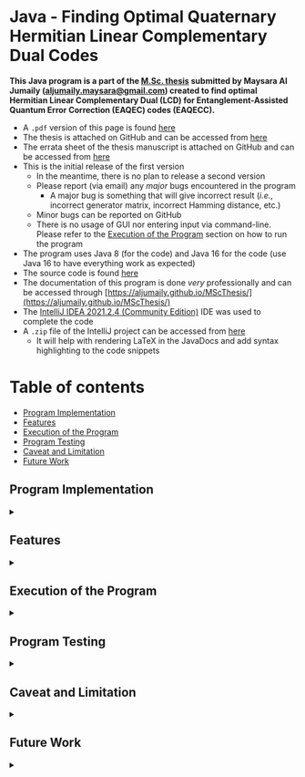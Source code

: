# Java - Finding Optimal Quaternary Hermitian Linear Complementary Dual Codes

**This Java program is a part of
the [M.Sc. thesis](https://dr.library.brocku.ca/handle/10464/15405)
submitted by Maysara Al Jumaily (aljumaily.maysara@gmail.com) created to find
optimal Hermitian Linear Complementary Dual (LCD) for Entanglement-Assisted
Quantum Error Correction (EAQEC) codes (EAQECC).**

- A `.pdf` version of this page is found
  [here](https://github.com/Aljumaily/MScThesis/blob/master/README.pdf)
- The thesis is attached on GitHub and can be accessed from
  [here](https://github.com/Aljumaily/MScThesis/blob/master/MSc_Thesis_Manuscript_Errata.pdf)
- The errata sheet of the thesis manuscript is attached on GitHub and can be
  accessed from
  [here](https://github.com/Aljumaily/MScThesis/blob/master/MSc_Thesis_Manuscript_Errata.pdf)
- This is the initial release of the first version
    - In the meantime, there is no plan to release a second version
    - Please report (via email) any _major_ bugs encountered in the program
        - A major bug is something that will give incorrect result (_i.e._,
          incorrect generator matrix, incorrect Hamming distance, etc.)
    - Minor bugs can be reported on GitHub
    - There is no usage of GUI nor entering input via command-line. Please refer
      to the [Execution of the Program](#execution) section on how to run the
      program
- The program uses Java 8 (for the code) and Java 16 for the code  (use Java 16
  to have everything work as expected)
- The source code is found
  [here](https://github.com/Aljumaily/MScThesis/tree/master/hlcd-project)
- The documentation of this program is done _very_ professionally and can be
  accessed
  through [https://aljumaily.github.io/MScThesis/](https://aljumaily.github.io/MScThesis/)
- The
  [IntelliJ IDEA 2021.2.4 (Community Edition)](https://www.jetbrains.com/idea/download/)
  IDE was used to complete the code
- A `.zip` file of the IntelliJ project can be accessed from
  [here](https://github.com/Aljumaily/MScThesis/blob/master/hlcd-project.zip)
    - It will help with rendering LaTeX in the JavaDocs and add syntax
      highlighting to the code snippets

# Table of contents

- [Program Implementation](#implementation)
- [Features](#features)
- [Execution of the Program](#execution)
- [Program Testing](#testing)
- [Caveat and Limitation](#caveatAndLimiation)
- [Future Work](#futureWork)

## Program Implementation <a name="implementation"></a>

<details>
  <summary></summary>

### Quaternary Field

The program focused on Hermitian LCD Quaternary codes. The quaternary digits
used are: $0$, $1$, $\omega$ and $\overline{\omega}$, provided that
$\overline{\omega} = \omega + 1 = \omega^2$ and $\omega^3 = 1$. Here are the
addition, multiplication, division and conjugation tables in base 4 (note that
adding in base $4$ is the same as subtracting in base $4$):
<blockquote>
<details>
  <summary>The addition (and subtraction) table</summary>

| $+$ | $0$ | $1$ | $\omega$ | $\overline{\omega}$ |
| --- | --- | --- | --- | --- |
| $0$ | $0$ | $1$ | $\omega$ | $\overline{\omega}$ |
| $1$ | $1$ | $0$ | $\overline{\omega}$ | $\omega$ |
| $\omega$ | $\omega$ | $\overline{\omega}$ | $0$ | $1$ |
| $\overline{\omega}$ | $\overline{\omega}$ | $\omega$ | $1$ | $0$ |

</details>

</blockquote>

<blockquote>
<details>
  <summary>The multiplication table</summary>

| $\times$ | $0$ | $1$ | $\omega$ | $\overline{\omega}$ |
| --- | --- | --- | --- | --- |
| $0$ | $0$ | $0$ | $0$ | $0$ |
| $1$ | $0$ | $1$ | $\omega$ | $\overline{\omega}$ |
| $\omega$ | $0$ | $\omega$ | $\overline{\omega}$ | $1$ |
| $\overline{\omega}$ | $0$ | $\overline{\omega}$ | $1$ | $\omega$ |

</details>

</blockquote>

<blockquote>
<details>
  <summary>The division table</summary>

| $\div$ | $0$ | $1$ | $\omega$ | $\overline{\omega}$ |
| --- | --- | --- | --- | --- |
| $0$ | -- | $0$ | $0$ | $0$ |
| $1$ | -- | $1$ | $\overline{\omega}$ | $\omega$ |
| $\omega$ | -- | $\omega$ | $1$ | $\overline{\omega}$ |
| $\overline{\omega}$ | -- | $\overline{\omega}$ | $\omega$ | $1$ |

</details>

</blockquote>

<blockquote>
<details>
  <summary>The conjugation of the elements</summary>

| $x$ | $x^\dagger$ |
| --- | --- |
| $0$ | $0$ |
| $1$ | $1$ |
| $\omega$ | $\overline{\omega}$ |
| $\overline{\omega}$ | $\omega$ |

</details>

</blockquote>

<blockquote>
<details>
  <summary>The digital representation of quaternary elements in code</summary>

| $x$ | Decimal | Binary |
| --- | --- | --- |
| $0$ | $0$ | $00$ |
| $1$ | $1$ | $01$ |
| $\omega$ | $2$ | $10$ |
| $\overline{\omega}$ | $3$ | $11$ |

</details>

</blockquote>

### Java Implementation

- A `long`, which is 64-bit two's complement integer, is used to represent a
  vector/codeword in the program
- A matrix is a 1-D array of `long`s
- All operations on vectors and matrices are done through binary manipulation
- The default constructors of classes in `hlcd.parameters` are hardcoded with
  initial values in the case where the parameters are not explicitly specified

The two crucial parameters are found in `hlcd.parameters.CodeParameters`. They
are `appendIdentity` and `restrictCodewordGeneration`. Both should always
be `true`. Appending the identity will cut down the search space as any
generator matrix can be written in standard form
$\left[\begin{array}{c|c}I & P\end{array}\right]$, where $I$ is the identity
matrix and $P$ is some other matrix. Placing a restriction on the codeword
generation will further cut down the search space. It will hard code the top row
to the appropriate number of $1$'s. Also, it will generate a subvector (defined
next) where the first nonzero element from the left side is $1$. In the program,
a _subvector_ or _subcodeword_ refers to the right-side of the vector _without_
appending the portion found in the identity matrix. The class
`hlcd.operations.VectorGenerator` goes into this further in the documentation.

### The mechanics of the program

The classes `hlcd.operations.VectorGenerator` and `hlcd.linearCode.Code` are the
crucial components of the program.

The `VectorGenerator` class contains the parameters `appendIdentity`
and `restrictCodewordGeneration`. In the case where

- `appendIdentity` is `false` and `restrictCodewordGeneration` is `false`, the
  vector generation will start at vector `0` and increment by `1` until a vector
  that satisfies the minimum weight of the code is found. The
  method `getNextFullVector()` is used to return the next valid vector that
  satisfies the minimum weight. This will continue until all $4^n - 1$ vectors
  have been examined, _i.e._, all vectors in the search space. Then, the program
  will backtrack or conclude there doesn't exist a code with the specified `n`
  , `k` and `d` values when the top row examined all the vectors in search space
    - It is the slowest of all options and its usage is discouraged
- `appendIdentity` is `false` and `restrictCodewordGeneration` is `true`
    - The program will automatically change `appendIdentity` to `true`
- `appendIdentity` is `true` and `restrictCodewordGeneration` is `false`, the
  vector generation will examine $4^{n - k} - 1$ vectors
- `appendIdentity` is `true` and `restrictCodewordGeneration` is `true`
    - The starting vector will consist of `d-1` ones in the subvector of the $P$
      matrix and continues until it examines $4^{n - k - 1} - 1$ vectors
        - At the worst case, the far-left cell in the $P$ matrix will be
          hardcoded to $1$, which will leave us with $n - k - 1$ cells in $P$ to
          increment
    - This is the default case use in `hlcd.parameters.CodeParameters`

Furthermore, in the case where `restrictCodewordGeneration` is `false`, then the
vector generator will traverse through the vectors as expected. However, if it
is set to `true` (and provided that `appendIdentity` is `true` implicitly or
explicitly), then the top row of the generator matrix will be hardcoded to $d-1$
1's in the $P$ submatrix and the $I$ submatrix will contain a single $1$ making
the entire row to have a weight of $d$. For the subsequent rows, the subcodeword
in the $P$ matrix will have the first nonzero element from the left side as
$1$ (_i.e._, not $2$ nor $3$). This will cut down the space search even further.

The `Code` class will use `VectorGenerator` and recursively populate the
generator matrix using the `backtrack(...)` method. Assume both `appendIdentity`
and `restrictCodewordGeneration` are `true`:

- The very top row will be hardcoded
- A call to the `backtrack` method is performed to populate the next row
    - The vector generator will start at the current subvector and checks if the
      same value can be used while appending the identity subvector for the next
      row
        - For example, if the top row is: $\begin{bmatrix} 1 & 0 & 0 & 0 & 1 & 1
          & 1\end{bmatrix}$, then the next vector that will be examined is
          $\begin{bmatrix} 0 & 1 & 0 & 0 & 1 & 1 & 1\end{bmatrix}$, _not_
          $\begin{bmatrix}0 & 1 & 0 & 0 & 1 & 1 & 2\end{bmatrix}$
        - In case $\begin{bmatrix} 0 & 1 & 0 & 0 & 1 & 1 & 1\end{bmatrix}$
          doesn't work, then it will be incremented to the following:
          $\begin{bmatrix}0 & 1 & 0 & 0 & 1 & 1 & 2\end{bmatrix}$
        - This is different from the original
          construction [Masaaki Harada](https://arxiv.org/pdf/1908.00244.pdf)
          used where for $d \ge 3$, the codewords in matrix $P$ cannot be equal
            - There wasn't a proof to prove they have to be strictly less than
- Assume the vector generator returns a vector that satisfies the minimum weight
    - It will be checked with the other four codewords in the code (which are
      the zero vector, the hardcoded vector and the hardcoded vector multiplied
      by $\omega$ as well as $\overline{\omega}$)
    - In the case where the vector is linearly orthogonal, then it will be
      identified as a codeword and will be placed in the generator matrix
        - Assume this is the case, then two rows are populated in the generator
          matrix and 16 codewords are found
        - A recursive call is performed to populate the next row
            - Assume all the possible vectors examined do not yield a valid
              solution
                - Backtrack to the last populated row
                - Find the next row that is larger than the current one
                - Repeat the process
- Continue until all the rows in the generator matrix are populated
    - This will also establish an ordering in the submatrix $P$ where the
      subvector of the top row is the "smallest" value and the subvector of the
      bottom row is the "largest"
- In case there doesn't exist a code, then the generator matrix will either be a
  null matrix or populated with multiple duplicated rows with all-zero vector in
  the bottom row
- A validator would have to be used to ensure some simple properties of the
  generator matrix and code are satisfied such as all the codewords are unique (
  discussed later)

### Speedups

The most frequent operations are finding the minimum weight of vectors and
performing quaternary multiplication of vectors. Finding the weight of a
quaternary vector is different from calculating the number of ones in a `long`.
There needs to be a modification to the traditional approach used. The code
snippet is copied from
[John Bollinger's answer](https://stackoverflow.com/a/65262283/10082415) and
Java's official `Long` class documents.

```java
private byte getWeightEngine(long v){
    v = (v & 0x5555_5555_5555_5555L) | ((v >>> 1) & 0x5555_5555_5555_5555L);
    v -= (v >>> 1) & 0x5555_5555_5555_5555L;
    v = (v & 0x3333_3333_3333_3333L) + ((v >>> 2) & 0x3333_3333_3333_3333L);
    v = (v + (v >>> 4)) & 0x0F0F_0F0F_0F0F_0F0FL;
    v += v >>> 8;
    v += v >>> 16;
    v += v >>> 32;
    return (byte) (v & 0x7f);
}
```

In the program, it is used in `hlcd.operations.HammingWeight`.

Furthermore, the multiplication of element-by-element quaternary vectors uses
binary manipulation rather than a for-loop, which is at least 100 times faster.
The code snippet is copied from
[Mark Dickinson's answer](https://stackoverflow.com/a/68508932/10082415).

```java
public long multiply(long v1, long v2) {
    long a = (v1 >>> 1) & 0x5555_5555_5555_5555L;
    long b = (v2 >>> 1) & 0x5555_5555_5555_5555L;
    return (((v1 & b) ^ (v2 & a)) << 1) ^ (a & b) ^ (v1 & v2);
}
```

In the program, it is used in `hlcd.operations.GF4Operations`.

To find the multiple of a vector:

- Use `0xAAAA_AAAA_AAAA_AAAAL` to multiply a vector by $\omega$
- Use `0xFFFF_FFFF_FFFF_FFFFL` to multiply a vector by $\overline{\omega}$
- The methods `multiplyByScalarTwo(long v)` and `multiplyByScalarThree(long v)`
  take care of this in the `hlcd.operations.GF4Operations` class

### Storing Codewords

A special array is used to store the codewords. Since the maximum array index
java support is `Integer.MAX_VALUE - 8 = 2147483639`, it is not enough to store
more codewords than this. Instead, the class `hlcd.operations.LongArray`
is created which is a 2-D array, an array of arrays. It will create the
appropriate number of 1-D arrays to satisfy the number of codewords to store. By
default, all the cells will be initialized to the value `0`.

</details>

## Features <a name="features"></a>

<details>
  <summary></summary>

The program checks for invalid input and write warnings when it can manage to
continue running the program but change specific components. For example, if a
specific column in the matrix needs to be replaced by another column of larger
dimension, then a warning is displayed and the first appropriate rows are used.

There exists the ability to write the generator matrix and weight enumerator of
the code to a LaTeX file. Also, the generator matrix (along with its transpose,
Hermitian transpose and $G \cdot \overline{G}^T$) to a Matlab file to check the
matrix properties as well as the code object (however, the program doesn't have
a full support to _open_ a `.bin` file).

There are multiple tests implemented to ensure the validity of the program:

- Checks there doesn't exist codewords whose value is 0 other than the all-zero
  vector
    - Java will initialize all the codewords to `0`
- Ensures all the codewords satisfy the minimum distance `d`
- Scans all the codeword to ensure they are unique and there is no duplicates
- Checking the determinant of $G \cdot \overline{G}^T$ is non-zero, which is a
  necessary condition for a code to be considered as a Hermitian LCD
- Uses the generator matrix and replicate the linear combination and ensures the
  codewords of the code matches the replicated set
- Test the Hermitian LCD property which exhaustively loop through all $base^n$
  vectors in the space
    - Highly not recommended being executed because it will take _a lot_ of time
- Allows for lots of options to be passed:
    - Ability to _significantly_ cut down on the search space
    - Choosing the files to be exported
    - Printing on console the specified options
    - Capability to choose the validator tests that should be executed
- The program is _somewhat_ designed to also include other bases

- The program implemented the ability to:
    - Multiply matrices
    - Find the determinant of a matrix using Bareiss Algorithm (a fraction-free
      algorithm)
        - As it is known that a matrix is invertible if its determinant is
          nonzero
    - Find Transpose and Hermitian form of a matrix
    - _Significantly_ reducing the search space by having the vectors generated
      follow a similar construction
      to [Masaaki Harada](https://arxiv.org/pdf/1908.00244.pdf)'s approach
    - Find the weight enumerator of a code
    - Generate LaTeX outputs
    - Validate the code to ensure no bugs have occurred. This includes:
        - All codewords are unique (_i.e._, there are no duplicates of
          codewords)
        - Ensure all the codewords have valid weights (_i.e._, the minimum
          distance of the code is satisfied)
        - Checking the determinant of $G \cdot \overline{G}^T$ is non-zero (a
          necessary condition for a Hermitian LCD code)
        - Ensure there are no zero vectors other than the all-zero codeword (
          this is used because Java will initialize all the codewords to `0`)
        - The ability to replicate the codewords found by using the generator
          matrix and find all linear combinations again
            - The default set of codewords and the duplicated one _must_ match
        - A way to ensure the Hermitian LCD property is satisfied
            - This is **not** recommended executing at all because it will go
              through all the $4^n$ possible vectors in the space

</details>

## Execution of the Program <a name="execution"></a>

<details>
  <summary></summary>

- First, ensure to hardcode the appropriate paths found in the `hlcd.Paths`
  class
    - There are two variables to handle: `DEFAULT_PATH` and `PARAMETERS_PATH`
    - `DEFAULT_PATH` will specify where the output file will be written in
        - It can be empty and the directory where the project is being executed
          will be used as the default location
    - `PARAMETERS_PATH` specifies the list of parameters that needs to be
      executed (a `.txt` file) along with the directory location, filename
      and `.txt` extension
        - The program will crash and an error message will be displayed if the
          file isn't found
- Executing the program can be done through the `hlcd.run` package
- To run a _single_ parameter using the _simple_ version of the program,
  run `SimpleExecutor` and ensure to specify the appropriate `n`, `k`
  and `d` values found in the constructor
- To run a _single_ parameter using the _complex_ version of the program,
  run `ComplexExecutor` and ensure to specify the appropriate `n`, `k`
  and `d` values found in the constructor along with all the other parameters of
  the program
- Both `SimpleExecutor` and `ComplexExecutor` _do not_
  use `PARAMETERS_PATH` as a single parameter is being tested
- To run _multiple_ parameters, run `ListExecutor` and ensure the parameter list
  file and `PARAMETERS_PATH` are setup correctly (an example of the parameter
  list can be found
  [here](https://github.com/Aljumaily/MScThesis/blob/master/hlcd-project/optimalParameters.txt))

### Setting up the IntelliJ project:

- As mentioned earlier, the `.zip` file of the project can be found
  [here](https://github.com/Aljumaily/MScThesis/blob/master/hlcd-project.zip)
- Once downloaded, open the `.zip` file and extract the single folder found onto
  the Desktop
- Open IntelliJ
    - To open a project, use the shortcut <kbd>CTRL + SHIFT + O</kbd> or
      manually go to File &#8594; Open &#8594; navigate to Desktop and IntelliJ
      should automatically identify it as a project
    - Select it with a single left-click and press the OK button
    - In case a popup window asks to trust the project, trust the project

### Generating JavaDocs with LaTeX and Syntax Highlighting

This explains how to generate JavaDoc using IntelliJ.

- Surround \LaTeX input using `\( ... \)`, _not_ using dollar signs
    - For example, writing will yield `\(e^{i \pi} = -1\)`
      renders <img src="https://render.githubusercontent.com/render/math?math=e^{i \pi} = -1">
- To generate the default JavaDoc (use the shortcut <kbd>CTRL + G</kbd>) or
  navigate to Tools &#8594; Generate JavaDoc
- To generate customized Javadocs, download the `stylesheet.css` file from
  [here](https://github.com/Aljumaily/MScThesis/blob/master/hlcd-project/out/production/hlcd-project/javadocs-tools/stylesheet.css)
  then create a file named `options` without an extension (can find the file
  used from here). Write the following in `options` and make sure each option is
  a single line without a linebreak (note that the file paths are absolute using
  Windows but refer to the
  [official documents](https://docs.oracle.com/javase/9/javadoc/javadoc-command.htm) for
  other operating systems and pay close attention to `\\` and `//` versus `\`
  and `/`):
    - There is a
      [bug](https://intellij-support.jetbrains.com/hc/en-us/requests/3963028)
      in IntelliJ regarding using relative path, instead, just use absolute path
  ```
  -use
  -splitindex
  --main-stylesheet "C:\\hlcd-project\\src\\javadocs-tools\\stylesheet.css"
  -doctitle "<h1>Hermitian Linear Complementary Dual Codes</h1>"
  -windowtitle 'HLCD Javadoc'
  -bottom '<div style="text-align:center"><img alt="Creative Commons License" style="border-width:0" src="https://i.creativecommons.org/l/by-nc-sa/4.0/88x31.png"/><br/>This work is licensed under a <a target="_blank" href="http://creativecommons.org/licenses/by-nc-sa/4.0/">Creative Commons Attribution-NonCommercial-ShareAlike 4.0 International License</a>.<br/>first name last name &copy; year<br/></div>'
  -overview "C:\\hlcd-project\\src\\javadocs-tools\\overview.html"
  --allow-script-in-comments -header "<script id="MathJax-script" async src="https://cdn.jsdelivr.net/npm/mathjax@3/es5/tex-mml-chtml.js">MathJax = {tex: { inlineMath: [['\\\\(', '\\\\)']], displayMath: [['\\\\[', '\\\\]'], ['\\begin{equation}', '\\end{equation}']], digits: /^(?:[0-9]+(?:\\{,\\}[0-9]{3})*(?:\\.[0-9]*)?|\\.[0-9]+)/,}};</script>"
  ```
    - To generate the actual files of JavaDoc (use the shortcut <kbd>CTRL +
      G</kbd>) or navigate to Tools &#8594; Generate JavaDoc and type the
      following in the
      _Other command line
      arguments_: `@"C:\hlcd-project\src\javadocs-tools\options"`
    - In the generated Javadoc folder, there is a `script.js` file. Open it and
      at the very end, append the code found in `syntax-highlighter.txt` that is
      accessed
      from [here](https://github.com/Aljumaily/MScThesis/blob/master/hlcd-project/out/production/hlcd-project/javadocs-tools/syntax-highlighter.txt)

</details>

## Program Testing <a name="testing"></a>

<details>
  <summary></summary>

The testing of this program can be found in the package `hlcd.testing`. It
contains two different tests. The first uses Matlab for confirmation and the
other uses Java.

### Operations Tester

The operations of the program are tested and compared to what Matlab generates.
It will test the modified Bareiss Algorithm for finding the determinant of a
matrix as well as matrix multiplication. The Matlab files are generated to be
_manually_ opened in Matlab and executed. It is not done automatically. This
assumes that Matlab is installed on the computer. It is not recommended to use
Matlab's online version because files with gigabytes in size can be generated.

The test `hlcd.testing.matlabChecker.MatlabDeterminantTester` will generate
matlab(s) files and matrices to test the determinant found based on the instance
variables: `path`, `runs`, `iterations`, `minSize` and `maxSize`. To execute the
Matlab files generated, run `matlab_determinant_script_execution.m` that is
found along with the files generated.

The test `hlcd.testing.matlabChecker.MatlabMatrixTester` will generate matlab(
s) files and matrices to test matrix operation (transpose, Hermitian transpose
and matrix multiplication) based on the instance variables: `path`, `runs`,
`iterations`, `minSize` and `maxSize`. To execute the Matlab files generated,
run `matlab_matrix_multiplication_script_execution.m` that is found along with
the files generated.

### Optimization Tester

The optimizations of the program are thoroughly tested. Everything here is
benchmarked as well.

The first is testing the code for finding the weight of quaternary vectors. The
optimal approach is used in the program and slow approach uses a for-loop and
iteratively finds the weight. Both are compared and should return the same
output. There is the possibility to randomly generate vectors for testing or
selecting specific vectors instead.

The last test is checking whether the multiplication of quaternary vectors is
valid. Similar to the first test, this will compare the optimal approach used in
this program with the slow approach that uses a for-loop. Both results are
compared and should be equal.

The last test focuses on accessing matrix cell. Since a matrix is defined as 1-D
array, accessing and/or setting a specific cell is done via binary manipulation.
A random matrix will be created as well as another null matrix with equal
dimension. The null matrix will be populated with the cells of the random
matrix. This will get and set cells. At the end, the two matrices are should be
equal and the rows of the matrices (which are `long`s) are checked.

### Bug in Matlab

A significant bug has been encountered in Matlab. Even in the latest version
R2021b Update 2 (9.11.0.1847648) Dec 31 2021. The Hermitian Transpose of a
matrix doesn't work when the specified matrix is a part of
the [Galois Field](https://www.mathworks.com/help/comm/ref/gf.html) package in
the [Communications Toolbox](https://www.mathworks.com/help/comm/). Once
applied, only the transpose will be applied, _not_ the Hermitian portion. In
essence, applying the Hermitian property on quaternary elements will keep $0$
and $1$ unchanged but swaps $\omega$ with $\overline{\omega}$ and vice-versa.
Here is a code snippet to encounter the bug:

```matlab
q = 2;
m = gf ( [
  0 0 0 0
  1 1 1 1
  2 2 2 2
  3 3 3 3
  0 1 2 3
] , q);

ctranspose(m)
```

Adding `.^2` will square each element in the matrix. In quaternary logic, $0^2 =
0 \cdot 0 = 0$, $1^2 = 1 \cdot 1 = 1$, $2^2 = 2 \cdot 2 = 3$ and $3^2 = 3 \cdot
3 = 2$, provided that $\omega = 2$ and $\overline{\omega} = 3$. Here is the
correct code snippet that overcomes the bug:

```matlab
q = 2;
m = gf ( [
  0 0 0 0
  1 1 1 1
  2 2 2 2
  3 3 3 3
  0 1 2 3
] , q);

ctranspose(m.^2)
```

</details>

## Caveat and Limitation <a name="caveatAndLimiation"></a>

<details>
  <summary></summary>

- Only base 4 Hermitian LCD codes are tested, but we can simply expand to
  ordinary quaternary codes
    - This will not use the Bareiss Algorithm and require the modification of
      the base case in the `backtrack` method under `hlcd.linearCode.Code`
    - Reaching `r >= K` will yield a valid quaternary code, there is no need to
      check for whether the matrix is invertible
    - The code snippet is:

```java
if (r >= K) {
    if (matrix.getGPrime().isInvertible()) {
        return true;
    } else {
        matrix.setRow((byte) (r - 1), 0);
        return false;
    }
}
```

- The minimum distance that can be used here is `d >= 3`. The program doesn't
  support minimum distances of `d = 2` or `d = 1`, due to the `appendIdentity`
  and `restrictCodewordGeneration` parameters
    - Maybe the logic of `hlcd.operation.VectorGenerator` can be modified to
      include all values of `d`

- Binary codes are implemented but not completely tested
- In the case where the filepath specified doesn't exist, the program will still
  execute, show no warnings but will **not** create the files
    - Make sure to test the with simple codes such as $\left[ 7, 4, 3 \right]$
- There doesn't exist a GUI
- Running the code requires to programmatically change the values of the source
  code
    - On the bright side, the change is simple and is outlined in the execution
      section
- No library is created because of the hardcoding of paths, parameters, etc.
- There is an option of multithreading and has been implemented but cannot be
  used because it wasn't tested thoroughly

</details>

## Future Work <a name="futureWork"></a>

<details>
  <summary></summary>

- Include a way to obtain the parity-check matrix from the generator matrix that
  is in standard form
- Open the generated `.bin` files and continue the program execution from there
- Implement binary LCD and quaternary LCD (quaternary _Hermitian_ LCD is what
  this program implemented)
- Include support to codes with minimum distance $1$ or $2$
- Add GUI to make the program more user-friendly
- Complete all the TODO suggestions in the code (there are about ten)
- Include a multithreading option where it is used when the check of whether a
  vector is linearly orthogonal to other codewords is being performed
- Instead of using an array to store the combination, implement the option for
  not using an array and recalculating the linear combinations each time. It
  will consume more time but there wouldn't be the need to have about 10 million
  gigabytes of RAM when `k = 25`
- A more significant addon is to use 128-bit vectors which would be a
  combination of two `long`s to represent a single vector. That way, we can
  increase the maximum `n` value to about $60$
    - Don't use objects to represent a vector, stay with using simple
      `long`s
    - They will consume a lot of extra space (with the assumption that a
      combination array is being used)
    - Even-numbered indices in the generator matrix and combination array
      represent the beginning of a codeword whereas the odd-numbered indices
      represent the second portion of the same vector
- Instead of using Java for 128-bit codewords, you can use C/C++ and reply on
  GCC 4.6 or later
    - Use `unsigned __int128` as the type
        - Ensure the processor in the machine supports this kind of variable
    - It requires to translate everything into C/C++

</details>

